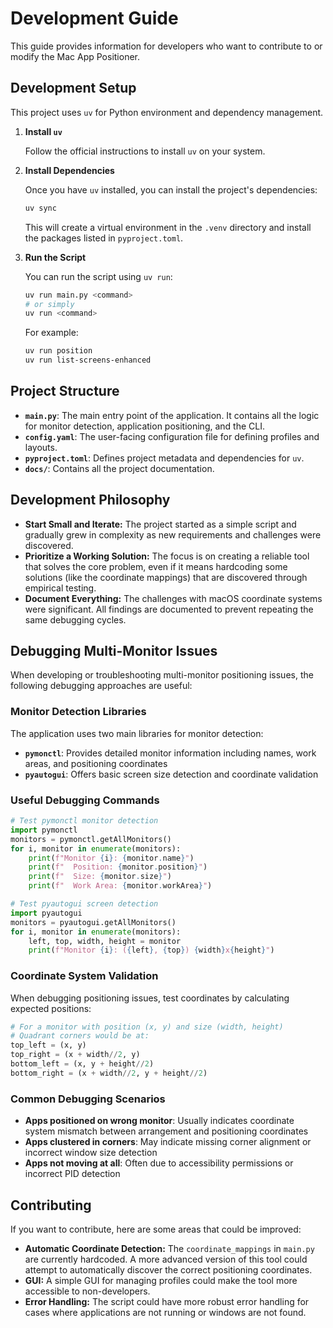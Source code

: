# Development Guide

This guide provides information for developers who want to contribute to or modify the Mac App Positioner.

## Development Setup

This project uses `uv` for Python environment and dependency management.

1.  **Install `uv`**

    Follow the official instructions to install `uv` on your system.

2.  **Install Dependencies**

    Once you have `uv` installed, you can install the project's dependencies:

    ```bash
    uv sync
    ```

    This will create a virtual environment in the `.venv` directory and install the packages listed in `pyproject.toml`.

3.  **Run the Script**

    You can run the script using `uv run`:

    ```bash
    uv run main.py <command>
    # or simply
    uv run <command>
    ```

    For example:
    ```bash
    uv run position
    uv run list-screens-enhanced
    ```

## Project Structure

-   **`main.py`**: The main entry point of the application. It contains all the logic for monitor detection, application positioning, and the CLI.
-   **`config.yaml`**: The user-facing configuration file for defining profiles and layouts.
-   **`pyproject.toml`**: Defines project metadata and dependencies for `uv`.
-   **`docs/`**: Contains all the project documentation.

## Development Philosophy

-   **Start Small and Iterate:** The project started as a simple script and gradually grew in complexity as new requirements and challenges were discovered.
-   **Prioritize a Working Solution:** The focus is on creating a reliable tool that solves the core problem, even if it means hardcoding some solutions (like the coordinate mappings) that are discovered through empirical testing.
-   **Document Everything:** The challenges with macOS coordinate systems were significant. All findings are documented to prevent repeating the same debugging cycles.

## Debugging Multi-Monitor Issues

When developing or troubleshooting multi-monitor positioning issues, the following debugging approaches are useful:

### Monitor Detection Libraries

The application uses two main libraries for monitor detection:

- **`pymonctl`**: Provides detailed monitor information including names, work areas, and positioning coordinates
- **`pyautogui`**: Offers basic screen size detection and coordinate validation

### Useful Debugging Commands

```python
# Test pymonctl monitor detection
import pymonctl
monitors = pymonctl.getAllMonitors()
for i, monitor in enumerate(monitors):
    print(f"Monitor {i}: {monitor.name}")
    print(f"  Position: {monitor.position}")
    print(f"  Size: {monitor.size}")
    print(f"  Work Area: {monitor.workArea}")

# Test pyautogui screen detection  
import pyautogui
monitors = pyautogui.getAllMonitors()
for i, monitor in enumerate(monitors):
    left, top, width, height = monitor
    print(f"Monitor {i}: ({left}, {top}) {width}x{height}")
```

### Coordinate System Validation

When debugging positioning issues, test coordinates by calculating expected positions:

```python
# For a monitor with position (x, y) and size (width, height)
# Quadrant corners would be at:
top_left = (x, y)
top_right = (x + width//2, y)
bottom_left = (x, y + height//2)  
bottom_right = (x + width//2, y + height//2)
```

### Common Debugging Scenarios

- **Apps positioned on wrong monitor**: Usually indicates coordinate system mismatch between arrangement and positioning coordinates
- **Apps clustered in corners**: May indicate missing corner alignment or incorrect window size detection
- **Apps not moving at all**: Often due to accessibility permissions or incorrect PID detection

## Contributing

If you want to contribute, here are some areas that could be improved:

-   **Automatic Coordinate Detection:** The `coordinate_mappings` in `main.py` are currently hardcoded. A more advanced version of this tool could attempt to automatically discover the correct positioning coordinates.
-   **GUI:** A simple GUI for managing profiles could make the tool more accessible to non-developers.
-   **Error Handling:** The script could have more robust error handling for cases where applications are not running or windows are not found.
